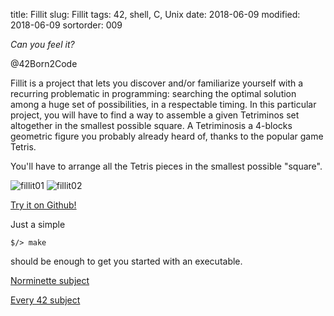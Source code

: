 title: Fillit
slug: Fillit
tags: 42, shell, C, Unix
date: 2018-06-09
modified: 2018-06-09
sortorder: 009

_Can you feel it?_

@42Born2Code

Fillit is a project that lets you discover and/or familiarize yourself with a recurring problematic in programming: searching the optimal solution among a huge set of possibilities, in a respectable timing. In this particular project, you will have to find a way to assemble a given Tetriminos set altogether in the smallest possible square. A Tetriminosis a 4-blocks geometric figure you probably already heard of, thanks to the popular game Tetris.

You'll have to arrange all the Tetris pieces in the smallest possible "square".


<img src="/images/Fillit01.png" alt="fillit01"/>

<img src="/images/Fillit02.png" alt="fillit02"/>

[Try it on Github!](https://github.com/abguimba/42-Fillit)  
  
  

Just a simple
    
    $/> make

should be enough to get you started with an executable.




[Norminette subject](https://github.com/Binary-Hackers/42_Subjects/blob/master/04_Norme/norme_2_0_1.pdf)

[Every 42 subject](https://github.com/agavrel/42_Subjects)
